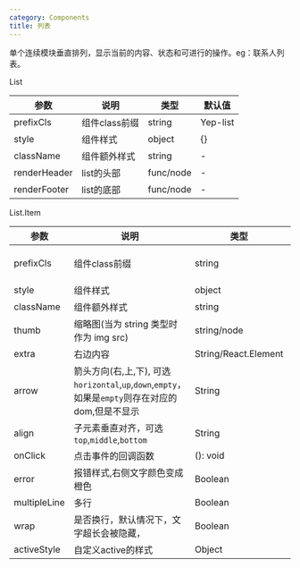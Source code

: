 ```yaml
---
category: Components
title: 列表
---
```


单个连续模块垂直排列，显示当前的内容、状态和可进行的操作。eg：联系人列表。

<DEMO>

List

| 参数 | 说明 | 类型 | 默认值
| --------- | -------- | --------- | --------
| prefixCls | 组件class前缀 | string | Yep-list
| style | 组件样式 | object | {}
| className | 组件额外样式 | string | -
| renderHeader | list的头部 | func/node  | -
| renderFooter | list的底部 | func/node | -

List.Item

| 参数 | 说明 | 类型 | 默认值
| --------- | -------- | --------- | --------
| prefixCls | 组件class前缀 | string | Yep-list-item
| style | 组件样式 | object | {}
| className | 组件额外样式 | string | -
| thumb       | 缩略图(当为 string 类型时作为 img src)  | string/node |  -  |
| extra      | 右边内容        | String/React.Element |  无  |
| arrow      | 箭头方向(右,上,下), 可选`horizontal`,`up`,`down`,`empty`，如果是`empty`则存在对应的dom,但是不显示   | String |   无  |
| align    |  子元素垂直对齐，可选`top`,`middle`,`bottom`  | String   | `middle` |
| onClick    | 点击事件的回调函数 | (): void |  无  |
| error    | 报错样式,右侧文字颜色变成橙色 | Boolean  | `false`  |
| multipleLine    | 多行 | Boolean  | `false`  |
| wrap    | 是否换行，默认情况下，文字超长会被隐藏， | Boolean  | `false`  |
| activeStyle    | 自定义active的样式 | Object  | -  |
